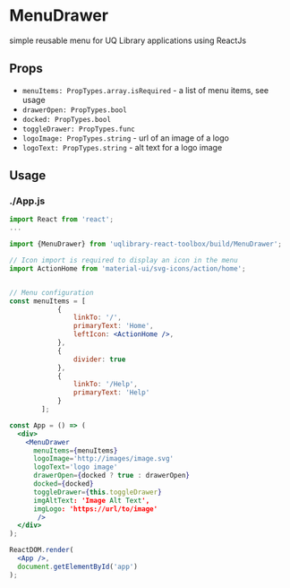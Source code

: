 # MenuDrawer

simple reusable menu for UQ Library applications using ReactJs

## Props

- `menuItems: PropTypes.array.isRequired` - a list of menu items, see usage
- `drawerOpen: PropTypes.bool`
- `docked: PropTypes.bool`
- `toggleDrawer: PropTypes.func`
- `logoImage: PropTypes.string` - url of an image of a logo
- `logoText: PropTypes.string` - alt text for a logo image

## Usage

### ./App.js

```jsx
import React from 'react';
...

import {MenuDrawer} from 'uqlibrary-react-toolbox/build/MenuDrawer';

// Icon import is required to display an icon in the menu
import ActionHome from 'material-ui/svg-icons/action/home';


// Menu configuration
const menuItems = [
            {
                linkTo: '/',
                primaryText: 'Home',
                leftIcon: <ActionHome />,
            },
            {
                divider: true
            },
            {
                linkTo: '/Help',
                primaryText: 'Help'
            }
        ];

const App = () => (
  <div>
    <MenuDrawer
      menuItems={menuItems}
      logoImage='http://images/image.svg'
      logoText='logo image'
      drawerOpen={docked ? true : drawerOpen}
      docked={docked}
      toggleDrawer={this.toggleDrawer}
      imgAltText: 'Image Alt Text',
      imgLogo: 'https://url/to/image'
       />
  </div>
);

ReactDOM.render(
  <App />,
  document.getElementById('app')
);
```
